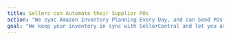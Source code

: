 ```yaml
---
title: Sellers can Automate their Supplier POs
action: "We sync Amazon Inventory Planning Every Day, and can Send POs and Shipping labels to your Suppliers"
goal: "We keep your inventory in sync with SellerCentral and let you assign Suppliers and create Purchase Orders. Depending on your FBA needs, we can also provide FBA & UPS labels."
---
```

